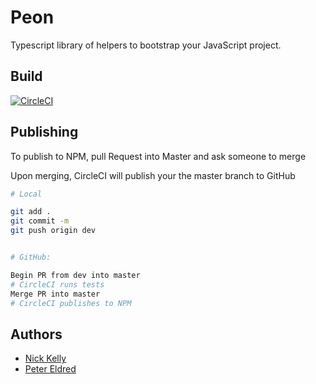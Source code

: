# Peon

Typescript library of helpers to bootstrap your JavaScript project.

## Build

[![CircleCI](https://circleci.com/gh/syntaxfanatics/peon/tree/master.svg?style=svg)](https://circleci.com/gh/syntaxfanatics/peon/tree/master)

## Publishing

To publish to NPM, pull Request into Master and ask someone to merge

Upon merging, CircleCI will publish your the master branch to GitHub

```bash
# Local

git add .
git commit -m
git push origin dev


# GitHub:

Begin PR from dev into master
# CircleCI runs tests
Merge PR into master
# CircleCI publishes to NPM

```

## Authors

- [Nick Kelly](https://github.com/NickKelly1)
- [Peter Eldred](https://github.com/dJPoida)
